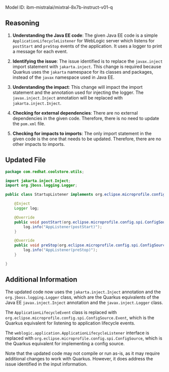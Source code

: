 Model ID: ibm-mistralai/mixtral-8x7b-instruct-v01-q

## Reasoning

1. **Understanding the Java EE code**: The given Java EE code is a simple `ApplicationLifecycleListener` for WebLogic server which listens for `postStart` and `preStop` events of the application. It uses a logger to print a message for each event.

2. **Identifying the issue**: The issue identified is to replace the `javax.inject` import statement with `jakarta.inject`. This change is required because Quarkus uses the `jakarta` namespace for its classes and packages, instead of the `javax` namespace used in Java EE.

3. **Understanding the impact**: This change will impact the import statement and the annotation used for injecting the logger. The `javax.inject.Inject` annotation will be replaced with `jakarta.inject.Inject`.

4. **Checking for external dependencies**: There are no external dependencies in the given code. Therefore, there is no need to update the `pom.xml` file.

5. **Checking for impacts to imports**: The only import statement in the given code is the one that needs to be updated. Therefore, there are no other impacts to imports.

## Updated File

```java
package com.redhat.coolstore.utils;

import jakarta.inject.Inject;
import org.jboss.logging.Logger;

public class StartupListener implements org.eclipse.microprofile.config.spi.ConfigSource {

    @Inject
    Logger log;

    @Override
    public void postStart(org.eclipse.microprofile.config.spi.ConfigSource.Event evt) {
        log.info("AppListener(postStart)");
    }

    @Override
    public void preStop(org.eclipse.microprofile.config.spi.ConfigSource.Event evt) {
        log.info("AppListener(preStop)");
    }

}
```

## Additional Information

The updated code now uses the `jakarta.inject.Inject` annotation and the `org.jboss.logging.Logger` class, which are the Quarkus equivalents of the Java EE `javax.inject.Inject` annotation and the `javax.inject.Logger` class.

The `ApplicationLifecycleEvent` class is replaced with `org.eclipse.microprofile.config.spi.ConfigSource.Event`, which is the Quarkus equivalent for listening to application lifecycle events.

The `weblogic.application.ApplicationLifecycleListener` interface is replaced with `org.eclipse.microprofile.config.spi.ConfigSource`, which is the Quarkus equivalent for implementing a config source.

Note that the updated code may not compile or run as-is, as it may require additional changes to work with Quarkus. However, it does address the issue identified in the input information.